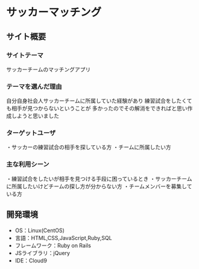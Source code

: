 # サッカーマッチング

## サイト概要
### サイトテーマ
サッカーチームのマッチングアプリ

### テーマを選んだ理由
自分自身社会人サッカーチームに所属していた経験があり
練習試合をしたくても相手が見つからないということが
多かったのでその解消をできればと思い作成しようと思いました


### ターゲットユーザ
・サッカーの練習試合の相手を探している方
・チームに所属したい方

### 主な利用シーン
・練習試合をしたいが相手を見つける手段に困っているとき
・サッカーチームに所属したいけどチームの探し方が分からない方
・チームメンバーを募集している方


## 開発環境
- OS：Linux(CentOS)
- 言語：HTML,CSS,JavaScript,Ruby,SQL
- フレームワーク：Ruby on Rails
- JSライブラリ：jQuery
- IDE：Cloud9

